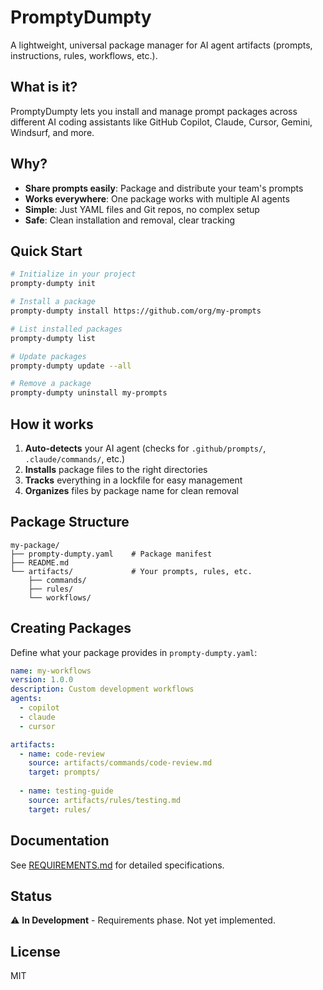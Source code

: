 # PromptyDumpty

A lightweight, universal package manager for AI agent artifacts (prompts, instructions, rules, workflows, etc.).

## What is it?

PromptyDumpty lets you install and manage prompt packages across different AI coding assistants like GitHub Copilot, Claude, Cursor, Gemini, Windsurf, and more.

## Why?

- **Share prompts easily**: Package and distribute your team's prompts
- **Works everywhere**: One package works with multiple AI agents
- **Simple**: Just YAML files and Git repos, no complex setup
- **Safe**: Clean installation and removal, clear tracking

## Quick Start

```bash
# Initialize in your project
prompty-dumpty init

# Install a package
prompty-dumpty install https://github.com/org/my-prompts

# List installed packages
prompty-dumpty list

# Update packages
prompty-dumpty update --all

# Remove a package
prompty-dumpty uninstall my-prompts
```

## How it works

1. **Auto-detects** your AI agent (checks for `.github/prompts/`, `.claude/commands/`, etc.)
2. **Installs** package files to the right directories
3. **Tracks** everything in a lockfile for easy management
4. **Organizes** files by package name for clean removal

## Package Structure

```
my-package/
├── prompty-dumpty.yaml    # Package manifest
├── README.md
└── artifacts/             # Your prompts, rules, etc.
    ├── commands/
    ├── rules/
    └── workflows/
```

## Creating Packages

Define what your package provides in `prompty-dumpty.yaml`:

```yaml
name: my-workflows
version: 1.0.0
description: Custom development workflows
agents:
  - copilot
  - claude
  - cursor

artifacts:
  - name: code-review
    source: artifacts/commands/code-review.md
    target: prompts/
  
  - name: testing-guide
    source: artifacts/rules/testing.md
    target: rules/
```

## Documentation

See [REQUIREMENTS.md](REQUIREMENTS.md) for detailed specifications.

## Status

⚠️ **In Development** - Requirements phase. Not yet implemented.

## License

MIT

